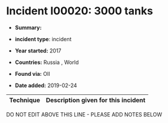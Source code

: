 # Incident I00020: 3000 tanks

* **Summary:** 

* **incident type**: incident

* **Year started:** 2017

* **Countries:** Russia , World

* **Found via:** OII

* **Date added:** 2019-02-24
 

| Technique | Description given for this incident |
| --------- | ------------------------- |


DO NOT EDIT ABOVE THIS LINE - PLEASE ADD NOTES BELOW